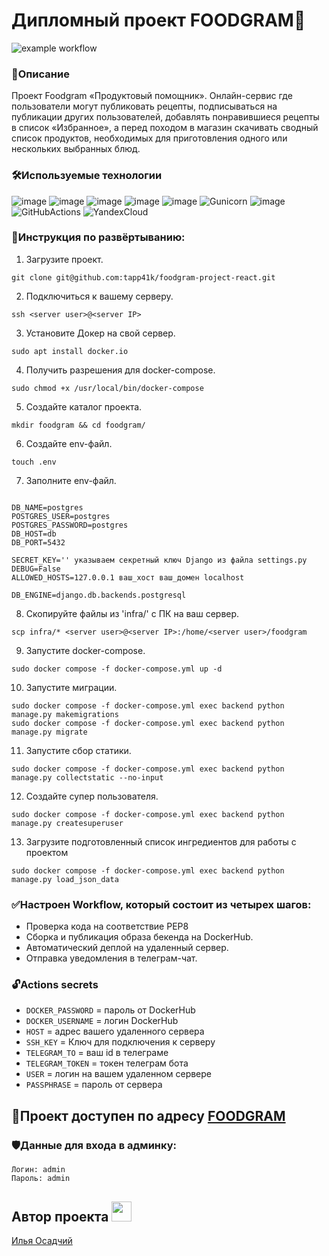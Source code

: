 # Дипломный проект FOODGRAM🍔 
![example workflow](https://github.com/tapp41k/foodgram-project-react/actions/workflows/foodgram_workflow.yml/badge.svg)
### 📖Описание
Проект Foodgram «Продуктовый помощник». Онлайн-сервис где пользователи могут публиковать рецепты, подписываться на публикации других пользователей, добавлять понравившиеся рецепты в список «Избранное», а перед походом в магазин скачивать сводный список продуктов, необходимых для приготовления одного или нескольких выбранных блюд.
### 🛠️Используемые технологии
![image](https://img.shields.io/badge/Python-FFD43B?style=for-the-badge&logo=python&logoColor=blue)
![image](https://img.shields.io/badge/Django-092E20?style=for-the-badge&logo=django&logoColor=green)
![image](https://img.shields.io/badge/django%20rest-ff1709?style=for-the-badge&logo=django&logoColor=white)
![image](https://img.shields.io/badge/Docker-2CA5E0?style=for-the-badge&logo=docker&logoColor=white)
![image](https://img.shields.io/badge/Nginx-009639?style=for-the-badge&logo=nginx&logoColor=white)
![Gunicorn](https://img.shields.io/badge/gunicorn-%298729.svg?style=for-the-badge&logo=gunicorn&logoColor=white)
![image](https://img.shields.io/badge/PostgreSQL-316192?style=for-the-badge&logo=postgresql&logoColor=white)
![GitHubActions](https://img.shields.io/badge/GitHub_Actions-black?style=for-the-badge&logo=github-actions&logoColor=white)
![YandexCloud](https://img.shields.io/badge/Yandex_Cloud-FFD43B?style=for-the-badge&logo=yandex-cloud&logoColor=white)
### 📝Инструкция по развёртыванию:
1. Загрузите проект.
```
git clone git@github.com:tapp41k/foodgram-project-react.git
```
2. Подключиться к вашему серверу.
```
ssh <server user>@<server IP>
```
3. Установите Докер на свой сервер.
```
sudo apt install docker.io
```
4. Получить разрешения для docker-compose.
```
sudo chmod +x /usr/local/bin/docker-compose
```
5. Создайте каталог проекта.
```
mkdir foodgram && cd foodgram/
```
6. Создайте env-файл.
```
touch .env
```
7. Заполните env-файл.
```

DB_NAME=postgres
POSTGRES_USER=postgres
POSTGRES_PASSWORD=postgres
DB_HOST=db
DB_PORT=5432

SECRET_KEY='' указываем секретный ключ Django из файла settings.py
DEBUG=False
ALLOWED_HOSTS=127.0.0.1 ваш_хост ваш_домен localhost

DB_ENGINE=django.db.backends.postgresql

```
8. Скопируйте файлы из 'infra/' с ПК на ваш сервер.
```
scp infra/* <server user>@<server IP>:/home/<server user>/foodgram
```
9. Запустите docker-compose.
```
sudo docker compose -f docker-compose.yml up -d
```
10. Запустите миграции.
```
sudo docker compose -f docker-compose.yml exec backend python manage.py makemigrations
sudo docker compose -f docker-compose.yml exec backend python manage.py migrate
```
11. Запустите сбор статики.
```
sudo docker compose -f docker-compose.yml exec backend python manage.py collectstatic --no-input
```
12. Создайте супер пользователя.
```
sudo docker compose -f docker-compose.yml exec backend python manage.py createsuperuser
```
13. Загрузите подготовленный список ингредиентов для работы с проектом
```
sudo docker compose -f docker-compose.yml exec backend python manage.py load_json_data
```

### ✅Настроен Workflow, который состоит из четырех шагов:
- Проверка кода на соответствие PEP8
- Сборка и публикация образа бекенда на DockerHub.
- Автоматический деплой на удаленный сервер.
- Отправка уведомления в телеграм-чат.

### 🔓Actions secrets
- `DOCKER_PASSWORD` = пароль от DockerHub
- `DOCKER_USERNAME` = логин DockerHub
- `HOST` = адрес вашего удаленного сервера
- `SSH_KEY` = Ключ для подключения к серверу
- `TELEGRAM_TO` = ваш id в телеграме
- `TELEGRAM_TOKEN` = токен телеграм бота
- `USER` = логин на вашем удаленном сервере
- `PASSPHRASE` = пароль от сервера

<h2>🚀Проект доступен по адресу 
<a href="https://foodgramn1.sytes.net/" target="_blank">FOODGRAM</a></h2>

### 🛡️Данные для входа в админку:
```
Логин: admin
Пароль: admin
```
<h2> Автор проекта </a> 
<img src="https://github.com/blackcater/blackcater/raw/main/images/Hi.gif" height="32" width="32"/></h2>

[Илья Осадчий](https://github.com/tapp41k)
